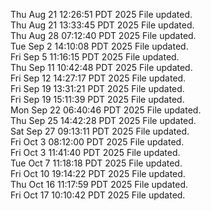 Thu Aug 21 12:26:51 PDT 2025
File updated. <br />
Thu Aug 21 13:33:45 PDT 2025
File updated. <br />
Thu Aug 28 07:12:40 PDT 2025
File updated. <br />
Tue Sep  2 14:10:08 PDT 2025
File updated. <br />
Fri Sep  5 11:16:15 PDT 2025
File updated. <br />
Thu Sep 11 10:42:48 PDT 2025
File updated. <br />
Fri Sep 12 14:27:17 PDT 2025
File updated. <br />
Fri Sep 19 13:31:21 PDT 2025
File updated. <br />
Fri Sep 19 15:11:39 PDT 2025
File updated. <br />
Mon Sep 22 06:40:46 PDT 2025
File updated. <br />
Thu Sep 25 14:42:28 PDT 2025
File updated. <br />
Sat Sep 27 09:13:11 PDT 2025
File updated. <br />
Fri Oct  3 08:12:00 PDT 2025
File updated. <br />
Fri Oct  3 11:41:40 PDT 2025
File updated. <br />
Tue Oct  7 11:18:18 PDT 2025
File updated. <br />
Fri Oct 10 19:14:22 PDT 2025
File updated. <br />
Thu Oct 16 11:17:59 PDT 2025
File updated. <br />
Fri Oct 17 10:10:42 PDT 2025
File updated. <br />
